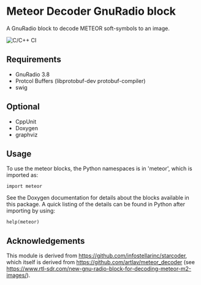# Meteor Decoder GnuRadio block

A GnuRadio block to decode METEOR soft-symbols to an image.

![C/C++ CI](https://github.com/matburnham/gr-meteor/workflows/C/C++%20CI/badge.svg)

## Requirements

* GnuRadio 3.8
* Protcol Buffers (libprotobuf-dev protobuf-compiler)
* swig

## Optional

* CppUnit
* Doxygen
* graphviz

## Usage

To use the meteor blocks, the Python namespaces is in 'meteor', which is imported as:

    import meteor

See the Doxygen documentation for details about the blocks available
in this package. A quick listing of the details can be found in Python
after importing by using:

    help(meteor)

## Acknowledgements

This module is derived from https://github.com/infostellarinc/starcoder, which
itself is derived from https://github.com/artlav/meteor_decoder (see
https://www.rtl-sdr.com/new-gnu-radio-block-for-decoding-meteor-m2-images/).
